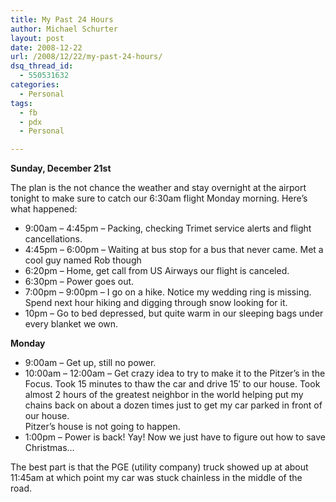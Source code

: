 ```yaml
---
title: My Past 24 Hours
author: Michael Schurter
layout: post
date: 2008-12-22
url: /2008/12/22/my-past-24-hours/
dsq_thread_id:
  - 550531632
categories:
  - Personal
tags:
  - fb
  - pdx
  - Personal

---
```

**Sunday, December 21st**

The plan is the not chance the weather and stay overnight at the airport tonight to make sure to catch our 6:30am flight Monday morning. Here&#8217;s what happened:

  * 9:00am &#8211; 4:45pm &#8211; Packing, checking Trimet service alerts and flight cancellations.
  * 4:45pm &#8211; 6:00pm &#8211; Waiting at bus stop for a bus that never came. Met a cool guy named Rob though
  * 6:20pm &#8211; Home, get call from US Airways our flight is canceled.
  * 6:30pm &#8211; Power goes out.
  * 7:00pm &#8211; 9:00pm &#8211; I go on a hike. Notice my wedding ring is missing. Spend next hour hiking and digging through snow looking for it.
  * 10pm &#8211; Go to bed depressed, but quite warm in our sleeping bags under every blanket we own.

**Monday**

  * 9:00am &#8211; Get up, still no power.
  * 10:00am &#8211; 12:00am &#8211; Get crazy idea to try to make it to the Pitzer&#8217;s in the Focus. Took 15 minutes to thaw the car and drive 15&#8242; to our house. Took almost 2 hours of the greatest neighbor in the world helping put my chains back on about a dozen times just to get my car parked in front of our house.  
    Pitzer&#8217;s house is not going to happen.
  * 1:00pm &#8211; Power is back! Yay! Now we just have to figure out how to save Christmas&#8230;

The best part is that the PGE (utility company) truck showed up at about 11:45am at which point my car was stuck chainless in the middle of the road.